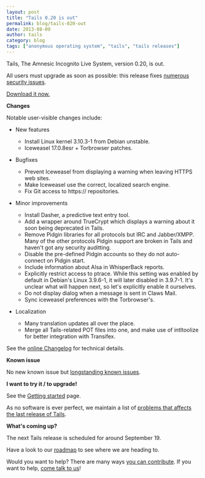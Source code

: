 ```yaml
---
layout: post
title: "Tails 0.20 is out"
permalink: blog/tails-020-out
date: 2013-08-09
author: tails
category: blog
tags: ["anonymous operating system", "tails", "tails releases"]
---
```


Tails, The Amnesic Incognito Live System, version 0.20, is out.

All users must upgrade as soon as possible: this release fixes [numerous security issues](https://tails.boum.org/security/Numerous_security_holes_in_0.19/).

[Download it now.](https://tails.boum.org/download/)

**Changes**

Notable user-visible changes include:

- New features
  - Install Linux kernel 3.10.3-1 from Debian unstable.
  - Iceweasel 17.0.8esr + Torbrowser patches.

- Bugfixes
  - Prevent Iceweasel from displaying a warning when leaving HTTPS web sites.
  - Make Iceweasel use the correct, localized search engine.
  - Fix Git access to https:// repositories.

- Minor improvements
  - Install Dasher, a predictive text entry tool.
  - Add a wrapper around TrueCrypt which displays a warning about it soon being deprecated in Tails.
  - Remove Pidgin libraries for all protocols but IRC and Jabber/XMPP. Many of the other protocols Pidgin support are broken in Tails and haven't got any security auditting.
  - Disable the pre-defined Pidgin accounts so they do not auto-connect on Pidgin start.
  - Include information about Alsa in WhisperBack reports.
  - Explicitly restrict access to ptrace. While this setting was enabled by default in Debian's Linux 3.9.6-1, it will later disabled in 3.9.7-1. It's unclear what will happen next, so let's explicitly enable it ourselves.
  - Do not display dialog when a message is sent in Claws Mail.
  - Sync iceweasel preferences with the Torbrowser's.

- Localization
  - Many translation updates all over the place.
  - Merge all Tails-related POT files into one, and make use of intltoolize for better integration with Transifex.

See the [online Changelog](https://git-tails.immerda.ch/tails/plain/debian/changelog?id=0.20) for technical details.

**Known issue**

No new known issue but [longstanding known issues](https://tails.boum.org/support/known_issues/).

**I want to try it / to upgrade!**

See the [Getting started](https://tails.boum.org/getting_started/) page.

As no software is ever perfect, we maintain a list of [problems that affects the last release of Tails](https://tails.boum.org/support/known_issues/).

**What's coming up?**

The next Tails release is scheduled for around September 19.

Have a look to our [roadmap](https://labs.riseup.net/code/projects/tails/roadmap) to see where we are heading to.

Would you want to help? There are many ways [you can contribute](https://tails.boum.org/contribute/). If you want to help, [come talk to us](https://tails.boum.org/support/)!

